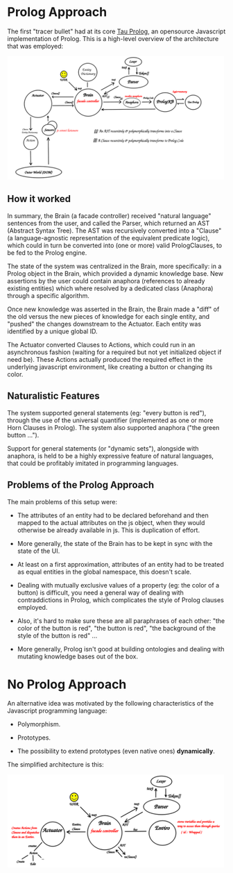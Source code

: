 # Prolog Approach

The first "tracer bullet" <!-- link to pragmatic programmer --> had at its core [Tau Prolog](http://tau-prolog.org/), an opensource Javascript implementation of Prolog. This is a high-level overview of the architecture that was employed:

<img src='./res/old-architecture.png' width='500'/>

## How it worked

In summary, the Brain (a facade controller) received "natural language" sentences from the user, and called the Parser, which returned an AST (Abstract Syntax Tree). The AST was recursively converted into a "Clause" (a language-agnostic representation of the equivalent predicate logic), which could in turn be converted into (one or more) valid PrologClauses, to be fed to the Prolog engine. 

<!-- link to SWORIER for limitations of Prolog syntax -->

The state of the system was centralized in the Brain, more specifically: in a Prolog object in the Brain, which provided a dynamic knowledge base. New assertions by the user could contain anaphora (references to already existing entities) which where resolved by a dedicated class (Anaphora) through a specific algorithm.
<!-- link to theme-rheme -->

Once new knowledge was asserted in the Brain, the Brain made a "diff" of the old versus the new pieces of knowledge for each single entity, and "pushed" the changes downstream to the Actuator. Each entity was identified by a unique global ID.

<!-- link to React reconciliation algorithm -->

The Actuator converted Clauses to Actions, which could run in an asynchronous fashion (waiting for a required but not yet initialized object if need be). These Actions actually produced the required effect in the underlying javascript environment, like creating a button or changing its color.


## Naturalistic Features

The system supported general statements (eg: "every button is red"), through the use of the universal quantifier (implemented as one or more Horn Clauses in Prolog). The system also supported anaphora ("the green button ...").

Support for general statements (or "dynamic sets"), alongside with anaphora, is held to be a highly expressive feature of natural languages, that could be profitably imitated in programming languages.

<!-- link to paper: "beyond AOP" -->

## Problems of the Prolog Approach
The main problems of this setup were:

* The attributes of an entity had to be declared beforehand and then mapped to the actual attributes on the js object, when they would otherwise be already available in js. This is duplication of effort.

* More generally, the state of the Brain has to be kept in sync with the state of the UI.

* At least on a first approximation, attributes of an entity had to be treated as equal entities in the global namespace, this doesn't scale.

* Dealing with mutually exclusive values of a property (eg: the color of a button) is difficult, you need a general way of dealing with contraddictions in Prolog, which complicates the style of Prolog clauses employed.

<!-- link to paper about SWORIER -->

* Also, it's hard to make sure these are all paraphrases of each other: "the color of the button is red", "the button is red", "the background of the style of the button is red" ...

* More generally, Prolog isn't good at building ontologies and dealing with mutating knowledge bases out of the box.

<!-- link to paper about SWORIER -->

<!-- link to paper about ontology -->

# No Prolog Approach

An alternative idea was motivated by the following characteristics of the Javascript programming language:

* Polymorphism.

* Prototypes.

* The possibility to extend prototypes (even native ones) **dynamically**.

<!-- cfr: decorator pattern -->

The simplified architecture is this:

<img src='./res/architecture.png' width='500'/>



